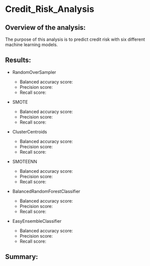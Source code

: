 # Credit_Risk_Analysis

## Overview of the analysis: 
The purpose of this analysis is to predict credit risk with six different machine learning models.

## Results: 
- RandomOverSampler
  - Balanced accuracy score:
  - Precision score:
  - Recall score:
  
- SMOTE
  - Balanced accuracy score:
  - Precision score:
  - Recall score:
  
- ClusterCentroids
  - Balanced accuracy score:
  - Precision score:
  - Recall score:
  
- SMOTEENN
  - Balanced accuracy score:
  - Precision score:
  - Recall score:
  
- BalancedRandomForestClassifier
  - Balanced accuracy score:
  - Precision score:
  - Recall score:
  
- EasyEnsembleClassifier
  - Balanced accuracy score:
  - Precision score:
  - Recall score:

## Summary: 


